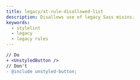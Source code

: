 ```yaml
---
title: legacy/at-rule-disallowed-list
description: Disallows use of legacy Sass mixins.
keywords:
  - stylelint
  - legacy
  - legacy rules
---
```


```diff
// Do
+ <UnstyledButton />
// Don't
- @include unstyled-button;
```
